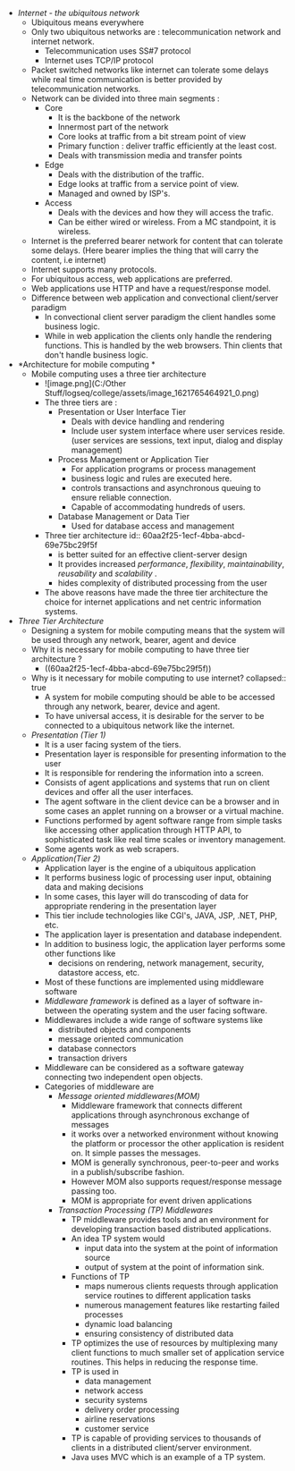 - *Internet - the ubiquitous network*
  - Ubiquitous means everywhere
  - Only two ubiquitous networks are : telecommunication network and internet network.
    - Telecommunication uses SS#7 protocol
    - Internet uses TCP/IP protocol
  - Packet switched networks like internet can tolerate some delays while real time communication is better provided by telecommunication networks.
  - Network can be divided into three main segments :
    - Core
      - It is the backbone of the network
      - Innermost part of the network
      - Core looks at traffic from a bit stream point of view
      - Primary function : deliver traffic efficiently at the least cost.
      - Deals with transmission media and transfer points
    - Edge
      - Deals with the distribution of the traffic.
      - Edge looks at traffic from a service point of view.
      - Managed and owned by ISP's.
    - Access
      - Deals with the devices and how they will access the trafic.
      - Can be either wired or wireless. From a MC standpoint, it is wireless.
  - Internet is the preferred bearer network for content that can tolerate some delays. (Here bearer implies the thing that will carry the content, i.e internet)
  - Internet supports many protocols.
  - For ubiquitous access, web applications are preferred.
  - Web applications use HTTP and have a request/response model.
  - Difference between web application and convectional client/server paradigm
    - In convectional client server paradigm the client handles some business logic.
    - While in web application the clients only handle the rendering functions. This is handled by the web browsers. Thin clients that don't handle business logic.
- *Architecture for mobile computing *
  - Mobile computing uses a three tier architecture
    - ![image.png](C:/Other Stuff/logseq/college/assets/image_1621765464921_0.png)
    - The three tiers are :
      - Presentation or User Interface Tier
        - Deals with device handling and rendering
        - Include user system interface where user services reside. (user services are sessions, text input, dialog and display management)
      - Process Management or Application Tier
        - For application programs or process management
        - business logic and rules are executed here.
        - controls transactions and asynchronous queuing to ensure reliable connection.
        - Capable of accommodating hundreds of users.
      - Database Management or Data Tier
        - Used for database access and management
    - Three tier architecture
      id:: 60aa2f25-1ecf-4bba-abcd-69e75bc29f5f
      - is better suited for an effective client-server design
      - It provides increased _performance_, _flexibility_, _maintainability_, _reusability_ and _scalability_ .
      - hides complexity of distributed processing from the user
    - The above reasons have made the three tier architecture the choice for internet applications and net centric information systems.
- *Three Tier Architecture*
  - Designing a system for mobile computing means that the system will be used through any network, bearer, agent and device
  - Why it is necessary for mobile computing to have three tier architecture ?
    - ((60aa2f25-1ecf-4bba-abcd-69e75bc29f5f))
  - Why is it necessary for mobile computing to use internet?
    collapsed:: true
    - A system for mobile computing should be able to be accessed through any network, bearer, device and agent.
    - To have universal access, it is desirable for the server to be connected to a ubiquitous network like the internet.
  - *Presentation (Tier 1)*
    - It is a user facing system of the tiers.
    - Presentation layer is responsible for presenting information to the user
    - It is responsible for rendering the information into a screen.
    - Consists of agent applications and systems that run on client devices and offer all the user interfaces.
    - The agent software in the client device can be a browser and in some cases an applet running on a browser or a virtual machine.
    - Functions performed by agent software range from simple tasks like accessing other application through HTTP API, to sophisticated task like real time scales or inventory management.
    - Some agents work as web scrapers.
  - *Application(Tier 2)*
    - Application layer is the engine of a ubiquitous application
    - It performs business logic of processing user input, obtaining data and making decisions
    - In some cases, this layer will do transcoding of data for appropriate rendering in the presentation layer
    - This tier include technologies like CGI's, JAVA, JSP, .NET, PHP, etc.
    - The application layer is presentation and database independent.
    - In addition to business logic, the application layer performs some other functions like
      - decisions on rendering, network management, security, datastore access, etc.
    - Most of these functions are implemented using middleware software
    - *Middleware framework* is defined as a layer of software in-between the operating system and the user facing software.
    - Middlewares include a wide range of software systems like
      - distributed objects and components
      - message oriented communication
      - database connectors
      - transaction drivers
    - Middleware can be considered as a software gateway connecting two independent open objects.
    - Categories of middleware are
      - *Message oriented middlewares(MOM)*
        - Middleware framework that connects different applications through asynchronous exchange of messages
        - it works over a networked environment without knowing the platform or processor the other application is resident on. It simple passes the messages.
        - MOM is generally synchronous, peer-to-peer and works in a publish/subscribe  fashion.
        - However MOM also supports request/response message passing too.
        - MOM is appropriate for event driven applications
      - *Transaction Processing (TP) Middlewares*
        - TP middleware provides tools and an environment for developing transaction based distributed applications.
        - An idea TP system would
          - input data into the system at the point of information source
          - output of system at the point of information sink.
        - Functions of TP
          - maps numerous clients requests through application service routines to different application tasks
          - numerous management features like restarting failed processes
          - dynamic load balancing
          - ensuring consistency of distributed data
        - TP optimizes the use of resources by multiplexing many client functions to much smaller set of application service routines. This helps in reducing the response time.
        - TP is used in
          - data management
          - network access
          - security systems
          - delivery order processing
          - airline reservations
          - customer service
        - TP is capable of providing services to thousands of clients in a distributed client/server environment.
        - Java uses MVC which is an example of a TP system.